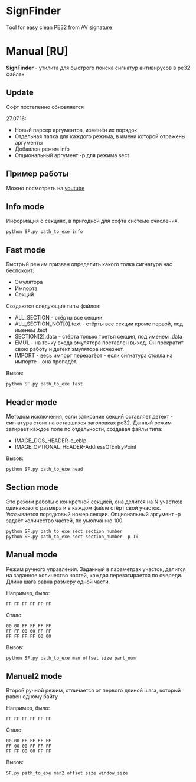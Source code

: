 # SignFinder
Tool for easy clean PE32 from AV signature 
 
# Manual [RU]
**SignFinder** - утилита для быстрого поиска сигнатур антивирусов в pe32 файлах

## Update
Софт постепенно обновляется

27.07.16:
* Новый парсер аргументов, изменён их порядок. 
* Отдельная папка для каждого режима, в имени которой отражены аргументы
* Добавлен режим info
* Опциональный аргумент -p для режима sect

## Пример работы
Можно посмотреть на [youtube](https://www.youtube.com/watch?v=5I6HMdZfoE8)

## Info mode
Информация о секциях, в пригодной для софта системе счисления.

	python SF.py path_to_exe info

## Fast mode
Быстрый режим призван определить какого толка сигнатура нас беспокоит:
* Эмулятора
* Импорта
* Секций

Создаются следующие типы файлов:
* ALL_SECTION - стёрты все секции
* ALL_SECTION_NOT[0].text - стёрты все секции кроме первой, под именем .text
* SECTION[2].data - стёрта только третья секция, под именем .data
* EMUL - на точку входа эмулятора поставлен выход. Он прекратит свою работу и детект эмулятора исчезнет.
* IMPORT - весь импорт перезатёрт - если сигнатура стояла на импорте - она пропадёт.

Вызов:

	python SF.py path_to_exe fast

## Header mode
Методом исключения, если затирание секций оставляет детект - сигнатура стоит на оставшихся заголовках pe32. Данный режим затирает каждое поле по отдельности, создавая файлы типа:

* IMAGE_DOS_HEADER-e_cblp
* IMAGE_OPTIONAL_HEADER-AddressOfEntryPoint

Вызов:

	python SF.py path_to_exe head

## Section mode
Это режим работы с конкретной секцией, она делится на N участков одинакового размера и в каждом файле стёрт свой участок. Указывается порядковый номер секции. Опциональный аргумент -p задаёт количество частей, по умолчанию 100.

	python SF.py path_to_exe sect section_number
	python SF.py path_to_exe sect section_number -p 10

## Manual mode
Режим ручного управления. Заданный в параметрах участок, делится на заданное количество частей, каждая перезатирается по очереди. Длина шага равна размеру одной части.

Например, было:

	FF FF FF FF FF FF 
Стало:

	00 00 FF FF FF FF 	
	FF FF 00 00 FF FF 	
	FF FF FF FF 00 00

Вызов:

	python SF.py path_to_exe man offset size part_num

## Manual2 mode
Второй ручной режим, отличается от первого длиной шага, который равен одному байту.

Например, было:

	FF FF FF FF FF FF 
Стало:

	00 00 FF FF FF FF 
	FF 00 00 FF FF FF 
	FF FF 00 00 FF FF 
	
Вызов:

	SF.py path_to_exe man2 offset size window_size

